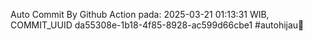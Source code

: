 Auto Commit By Github Action pada: 2025-03-21 01:13:31 WIB, COMMIT_UUID da55308e-1b18-4f85-8928-ac599d66cbe1 #autohijau🗿

